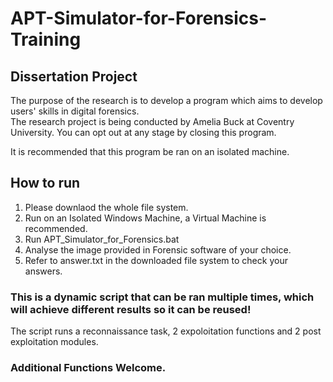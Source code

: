 # APT-Simulator-for-Forensics-Training
## Dissertation Project

The purpose of the research is to develop a program which aims to develop users' skills in digital forensics.  
The research project is being conducted by Amelia Buck at Coventry University. 
You can opt out at any stage by closing this program. 

It is recommended that this program be ran on an isolated machine.

## How to run
1. Please downlaod the whole file system.
2. Run on an Isolated Windows Machine, a Virtual Machine is recommended.
3. Run APT_Simulator_for_Forensics.bat
4. Analyse the image provided in Forensic software of your choice. 
5. Refer to answer.txt in the downloaded file system to check your answers. 

### This is a dynamic script that can be ran multiple times, which will achieve different results so it can be reused!
The script runs a reconnaissance task, 2 expoloitation functions and 2 post exploitation modules. 
 
### Additional Functions Welcome. 
